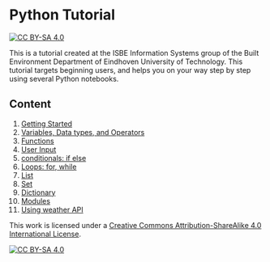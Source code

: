# Python Tutorial

[![CC BY-SA 4.0][cc-by-sa-shield]][cc-by-sa]

This is a tutorial created at the ISBE Information Systems group of the Built Environment Department of Eindhoven University of Technology. This tutorial targets beginning users, and helps you on your way step by step using several Python notebooks. 

## Content

1. [Getting Started](01.gettingstarted.ipynb)
2. [Variables, Data types, and Operators](02.variables-datatypes-operators.ipynb)
3. [Functions](03.functions.ipynb)
4. [User Input](04.user-input.ipynb)
5. [conditionals: if else](05.conditionals.ipynb)
6. [Loops: for, while](06.loops.ipynb)
7. [List](07.lists.ipynb)
8. [Set](08.sets.ipynb)
9. [Dictionary](09.dictionary.ipynb)
10. [Modules](10.modules.ipynb)
11. [Using weather API](11.using-weather-api.ipynb)


This work is licensed under a
[Creative Commons Attribution-ShareAlike 4.0 International License][cc-by-sa].

[![CC BY-SA 4.0][cc-by-sa-image]][cc-by-sa]

[cc-by-sa]: http://creativecommons.org/licenses/by-sa/4.0/
[cc-by-sa-image]: https://licensebuttons.net/l/by-sa/4.0/88x31.png
[cc-by-sa-shield]: https://img.shields.io/badge/License-CC%20BY--SA%204.0-lightgrey.svg